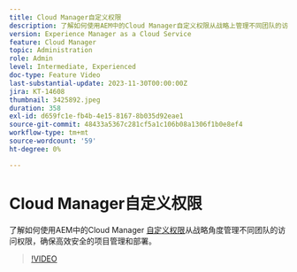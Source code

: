 ```yaml
---
title: Cloud Manager自定义权限
description: 了解如何使用AEM中的Cloud Manager自定义权限从战略上管理不同团队的访问权限，确保高效安全的项目管理和部署。
version: Experience Manager as a Cloud Service
feature: Cloud Manager
topic: Administration
role: Admin
level: Intermediate, Experienced
doc-type: Feature Video
last-substantial-update: 2023-11-30T00:00:00Z
jira: KT-14608
thumbnail: 3425892.jpeg
duration: 358
exl-id: d659fc1e-fb4b-4e15-8167-8b035d92eae1
source-git-commit: 48433a5367c281cf5a1c106b08a1306f1b0e8ef4
workflow-type: tm+mt
source-wordcount: '59'
ht-degree: 0%

---
```


# Cloud Manager自定义权限

了解如何使用AEM中的Cloud Manager [自定义权限](https://experienceleague.adobe.com/docs/experience-manager-cloud-manager/content/requirements/custom-permissions.html?lang=zh-Hans)从战略角度管理不同团队的访问权限，确保高效安全的项目管理和部署。

>[!VIDEO](https://video.tv.adobe.com/v/3449814/?learn=on&captions=chi_hans)
